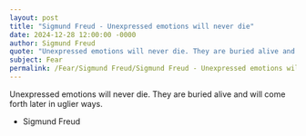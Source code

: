 ```yaml
---
layout: post
title: "Sigmund Freud - Unexpressed emotions will never die"
date: 2024-12-28 12:00:00 -0000
author: Sigmund Freud
quote: "Unexpressed emotions will never die. They are buried alive and will come forth later in uglier ways."
subject: Fear
permalink: /Fear/Sigmund Freud/Sigmund Freud - Unexpressed emotions will never die
---
```


Unexpressed emotions will never die. They are buried alive and will come forth later in uglier ways.

- Sigmund Freud
